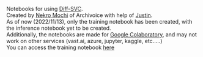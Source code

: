 Notebooks for using [Diff-SVC](https://github.com/prophesier/diff-svc).  
Created by [Nekro Mochi](https://twitter.com/NekroTheCorpse) of Archivoice with help of [Justin](https://github.com/justinjohn0306).  
As of now (2022/11/13), only the training notebook has been created, with the inference notebook yet to be created.  
Additionally, the notebooks are made for [Google Colaboratory](https://colab.research.google.com/), and may not work on other services (vast.ai, azure, jupyter, kaggle, etc.....)  
You can access the training notebook [here](https://github.com/Archivoice/Diff-SVC-notebooks/blob/main/Diff_SVC_training_notebook_(colab_ver_).ipynb)
